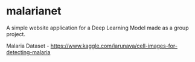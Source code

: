 # malarianet
A simple website application for a Deep Learning Model made as a group project.

Malaria Dataset - https://www.kaggle.com/iarunava/cell-images-for-detecting-malaria
